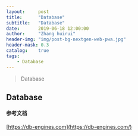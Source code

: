 ```yaml
---
layout:     post
title:      "Database"
subtitle:   "Database"
date:       2019-06-18 12:00:00
author:     "Zhang huirui"
header-img: "img/post-bg-nextgen-web-pwa.jpg"
header-mask: 0.3
catalog:    true
tags:
    - Database
---
```


> Database

## Database

#### 参考文档

[https://db-engines.com](https://db-engines.com/)
